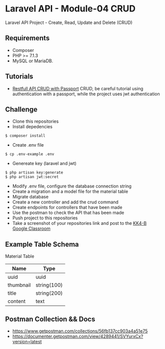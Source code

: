 # Laravel API - Module-04 CRUD

Laravel API Project - Create, Read, Update and Delete (CRUD)

## Requirements

- Composer
- PHP >= 7.1.3
- MySQL or MariaDB.

## Tutorials

- [Restfull API CRUD with Passport](https://itsolutionstuff.com/post/build-restful-api-in-laravel-58-exampleexample.html) CRUD, be careful tutorial using authentication with a passport, while the project uses jwt authentication

## Challenge
- Clone this repositories
- Install depedencies
```text
$ composer install
```
- Create .env file
```text
$ cp .env-example .env
```
- Genereate key (laravel and jwt)
```text
$ php artisan key:generate
$ php artisan jwt:secret
```
- Modify .env file, configure the database connection string
- Create a migration and a model file for the material table 
- Migrate database
- Create a new controller and add the crud command
- Create endpoints for controllers that have been made 
- Use the postman to check the API that has been made
- Push project to this repositories
- Take a screenshot of your repositories link and post to the [KK4-B Google Classroom](https://classroom.google.com)

## Example Table Schema
Material Table

| Name          | Type         |
| ------------- | ------------ |
| uuid          | uuid         |
| thumbnail     | string(100)  |
| title         | string(200)  |
| content       | text         |

## Postman Collection && Docs
- https://www.getpostman.com/collections/56fb137cc903a4a51e75
- https://documenter.getpostman.com/view/4289441/SVYurxCx?version=latest
